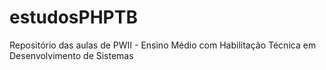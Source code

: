 # estudosPHPTB
Repositório das aulas de PWII - Ensino Médio com Habilitação Técnica em Desenvolvimento de Sistemas
